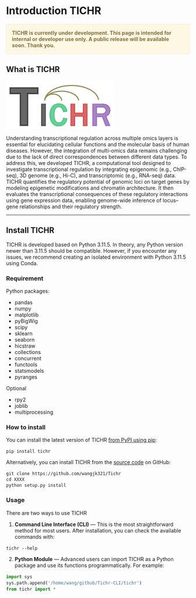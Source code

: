 # Introduction TICHR

<div style="padding: 15px; border: 1px solid transparent; border-color: transparent; margin-bottom: 20px; border-radius: 4px; color: #8a6d3b;; background-color: #fcf8e3; border-color: #faebcc;">
<b>TICHR is currently under development. This page is intended for internal or developer use only. A public release will be available soon. Thank you.</b>
</div>


## What is TICHR

<img src="_static/logo.png" style="zoom:30%;" />

Understanding transcriptional regulation across multiple omics layers is essential for elucidating cellular functions and the molecular basis of human diseases. However, the integration of multi-omics data remains challenging due to the lack of direct correspondences between different data types. To address this, we developed TICHR, a computational tool designed to investigate transcriptional regulation by integrating epigenomic (e.g., ChIP-seq), 3D genome (e.g., Hi-C), and transcriptomic (e.g., RNA-seq) data. TICHR quantifies the regulatory potential of genomic loci on target genes by modeling epigenetic modifications and chromatin architecture. It then evaluates the transcriptional consequences of these regulatory interactions using gene expression data, enabling genome-wide inference of locus–gene relationships and their regulatory strength.

-----

## Install TICHR

TICHR is developed based on Python 3.11.5. In theory, any Python version newer than 3.11.5 should be compatible. However, if you encounter any issues, we recommend creating an isolated environment with Python 3.11.5 using Conda.

### Requirement

Python packages:
- pandas
- numpy
- matplotlib
- pyBigWig
- scipy
- sklearn
- seaborn
- hicstraw
- collections
- concurrent
- functools
- statsmodels
- pyranges

Optional
- rpy2
- joblib
- multiprocessing

### How to install

You can install the latest version of TICHR <u>from PyPI using pip</u>:



``` shell
pip install tichr
```

Alternatively, you can install TICHR from the <u>source code</u> on GitHub:

``` shell
git clone https://github.com/wangjk321/Tichr
cd XXXX
python setup.py install
```

### Usage

There are two ways to use TICHR

1. **Command Line Interface (CLI)** — This is the most straightforward method for most users. After installation, you can check the available commands with:

``` shell
tichr --help
```

2. **Python Module** — Advanced users can import TICHR as a Python package and use its functions programmatically. For example:

``` python
import sys
sys.path.append('/home/wang/github/Tichr-CLI/tichr')
from tichr import *
```
